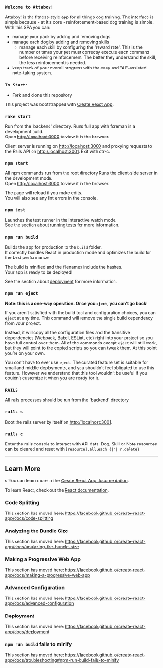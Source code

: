 ### `Welcome to Attaboy!`

Attaboy! is the fitness-style app for all things dog training. The interface is simple because - at it's core - reinforcement-based dog training is simple. With this SPA you can:
  - manage your pack by adding and removing dogs
  - manage each dog by adding and removing skills
    - manage each skill by configuring the 'reward rate'. This is the number of times your pet must correctly execute each command before receiving reinforcement. The better they understand the skill, the less reinforcement is needed.
  - keep track of your overall progress with the easy and "AI"-assisted note-taking system.

### `To Start:`

- Fork and clone this repository


This project was bootstrapped with [Create React App](https://github.com/facebook/create-react-app).

### `rake start`

Run from the 'backend' directory. Runs full app with foreman in a development build.<br />
Open [http://localhost:3000](http://localhost:3000) to view it in the browser.

Client server is running on [http://localhost:3000](http://localhost:3000) and proxying requests to the Rails API on [http://localhost:3001](http://localhost:3001).
Exit with ctr-c.

### `npm start`

All npm commands run from the root directory Runs the client-side server in the development mode.<br />
Open [http://localhost:3000](http://localhost:3000) to view it in the browser.

The page will reload if you make edits.<br />
You will also see any lint errors in the console.

### `npm test`

Launches the test runner in the interactive watch mode.<br />
See the section about [running tests](https://facebook.github.io/create-react-app/docs/running-tests) for more information.

### `npm run build`

Builds the app for production to the `build` folder.<br />
It correctly bundles React in production mode and optimizes the build for the best performance.

The build is minified and the filenames include the hashes.<br />
Your app is ready to be deployed!

See the section about [deployment](https://facebook.github.io/create-react-app/docs/deployment) for more information.

### `npm run eject`

**Note: this is a one-way operation. Once you `eject`, you can’t go back!**

If you aren’t satisfied with the build tool and configuration choices, you can `eject` at any time. This command will remove the single build dependency from your project.

Instead, it will copy all the configuration files and the transitive dependencies (Webpack, Babel, ESLint, etc) right into your project so you have full control over them. All of the commands except `eject` will still work, but they will point to the copied scripts so you can tweak them. At this point you’re on your own.

You don’t have to ever use `eject`. The curated feature set is suitable for small and middle deployments, and you shouldn’t feel obligated to use this feature. However we understand that this tool wouldn’t be useful if you couldn’t customize it when you are ready for it.

### `RAILS`

All rails processes should be run from the 'backend' directory

### `rails s`

Boot the rails server by itself on [http://localhost:3001](http://localhost:3001).

### `rails c`

Enter the rails console to interact with API data. Dog, Skill or Note resources can be cleared and reset with `[resource].all.each {|r| r.delete}`



-----------------


## Learn More
s
You can learn more in the [Create React App documentation](https://facebook.github.io/create-react-app/docs/getting-started).

To learn React, check out the [React documentation](https://reactjs.org/).

### Code Splitting

This section has moved here: https://facebook.github.io/create-react-app/docs/code-splitting

### Analyzing the Bundle Size

This section has moved here: https://facebook.github.io/create-react-app/docs/analyzing-the-bundle-size

### Making a Progressive Web App

This section has moved here: https://facebook.github.io/create-react-app/docs/making-a-progressive-web-app

### Advanced Configuration

This section has moved here: https://facebook.github.io/create-react-app/docs/advanced-configuration

### Deployment

This section has moved here: https://facebook.github.io/create-react-app/docs/deployment

### `npm run build` fails to minify

This section has moved here: https://facebook.github.io/create-react-app/docs/troubleshooting#npm-run-build-fails-to-minify
